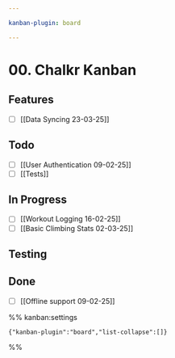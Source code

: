 ```yaml
---

kanban-plugin: board

---
```

# 00. Chalkr Kanban

## Features

- [ ] [[Data Syncing 23-03-25]]

## Todo

- [ ] [[User Authentication 09-02-25]]
- [ ] [[Tests]]

## In Progress

- [ ] [[Workout Logging  16-02-25]]
- [ ] [[Basic Climbing Stats 02-03-25]]

## Testing

## Done

- [ ] [[Offline support 09-02-25]]

%% kanban:settings
```
{"kanban-plugin":"board","list-collapse":[]}
```
%%